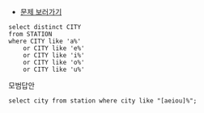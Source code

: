 * [문제 보러가기](https://www.hackerrank.com/challenges/weather-observation-station-6/problem?h_r=next-challenge&h_v=zen)
```
select distinct CITY
from STATION
where CITY like 'a%'
    or CITY like 'e%'
    or CITY like 'i%'
    or CITY like 'o%'
    or CITY like 'u%'
```

모범답안
```
select city from station where city like "[aeiou]%";
```
